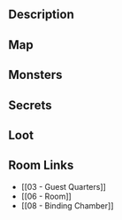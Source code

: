 
## Description

## Map

## Monsters

## Secrets

## Loot

## Room Links

*  [[03 - Guest Quarters]]
*  [[06 - Room]]
*  [[08 - Binding Chamber]]